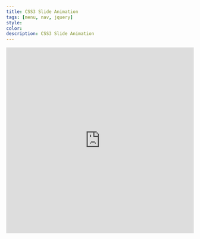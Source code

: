 ```yaml
---
title: CSS3 Slide Animation
tags: [menu, nav, jquery]
style: 
color: 
description: CSS3 Slide Animation
---
```


<iframe height="500" width="100%" src="https://codepen.io/qrtukjrg-the-flexboxer/embed/poPRvGw?default-tab=html%2Cresult" frameborder="no" loading="lazy" allowtransparency="true" allowfullscreen="true">
</iframe>
